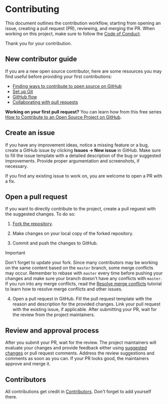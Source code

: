 # Contributing

This document outlines the contribution workflow, starting from opening an issue, creating a pull request (PR), reviewing, and merging the PR. When working on this project, make sure to follow the [Code of Conduct](./CODE_OF_CONDUCT.md).

Thank you for your contribution.

## New contributor guide

If you are a new open source contributor, here are some resources you may find useful before providing your first contributions:

- [Finding ways to contribute to open source on GitHub](https://docs.github.com/en/get-started/exploring-projects-on-github/finding-ways-to-contribute-to-open-source-on-github)
- [Set up Git](https://docs.github.com/en/get-started/getting-started-with-git/set-up-git)
- [GitHub flow](https://docs.github.com/en/get-started/using-github/github-flow)
- [Collaborating with pull requests](https://docs.github.com/en/github/collaborating-with-pull-requests)

**Working on your first pull request?** You can learn how from this free series [How to Contribute to an Open Source Project on GitHub](https://egghead.io/courses/how-to-contribute-to-an-open-source-project-on-github?af=5236ad).

## Create an issue

If you have any improvement ideas, notice a missing feature or a bug, create a GitHub issue by clicking **Issues -> New issue** in GitHub. Make sure to fill the issue template with a detailed description of the bug or suggested improvements. Provide proper argumentation and screenshots, if necessary.

If you find any existing issue to work on, you are welcome to open a PR with a fix.

## Open a pull request

If you want to directly contribute to the project, create a pull reguest with the suggested changes. To do so:

1. [Fork the repository](https://docs.github.com/en/pull-requests/collaborating-with-pull-requests/working-with-forks/fork-a-repo#fork-an-example-repository).

2. Make changes on your local copy of the forked repository.

3. Commit and push the changes to GitHub.

> [!IMPORTANT]
> Don't forget to update your fork. Since many contributors may be working on the same content based on the `master` branch, some merge conflicts may occur. Remember to rebase with `master` every time before pushing your changes and make sure your branch doesn't have any conflicts with `master`. If you run into any merge conflicts, read the [Resolve merge conflicts](https://github.com/skills/resolve-merge-conflicts) tutorial to learn how to resolve merge conflicts and other issues.

4. Open a pull request in GitHub. Fill the pull request template with the reason and description for the provided changes. Link your pull request with the existing issue, if applicable. After submitting your PR, wait for the review from the project maintainers.

## Review and approval process

After you submit your PR, wait for the review. The project maintainers will evaluate your changes and provide feedback either using [suggested changes](https://docs.github.com/en/github/collaborating-with-issues-and-pull-requests/incorporating-feedback-in-your-pull-request) or pull request comments. Address the review suggestions and comments as soon as you can. If your PR looks good, the maintainers approve and merge it.

## Contributors

All contributions get credit in [Contributors](CONTRIBUTORS.md). Don't forget to add yourself there. 
